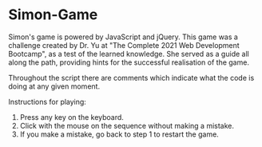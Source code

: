 # Simon-Game

Simon's game is powered by JavaScript and jQuery. This game was a challenge created by Dr. Yu at "The Complete 2021 Web Development Bootcamp", as a test of the learned knowledge. She served as a guide all along the path, providing hints for the successful realisation of the game.

Throughout the script there are comments which indicate what the code is doing at any given moment. 

Instructions for playing:

1. Press any key on the keyboard.
2. Click with the mouse on the sequence without making a mistake.
3. If you make a mistake, go back to step 1 to restart the game.
